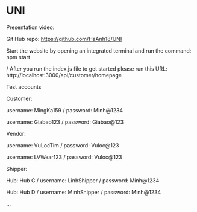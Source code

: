 # UNI



Presentation video: 

Git Hub repo: https://github.com/HaAnh18/UNI

Start the website by opening an integrated terminal and run the command: npm start


/ After you run the index.js file to get started please run this URL:
http://localhost:3000/api/customer/homepage


Test accounts

Customer:

username: MingKa159 / password: Minh@1234

username: Giabao123 / password: Giabao@123

Vendor:

username: VuLocTim / password: Vuloc@123

username: LVWear123 / password: Vuloc@123

Shipper:

Hub: Hub C / username: LinhShipper / password: Minh@1234

Hub: Hub D / username: MinhShipper / password: Minh@1234

...
